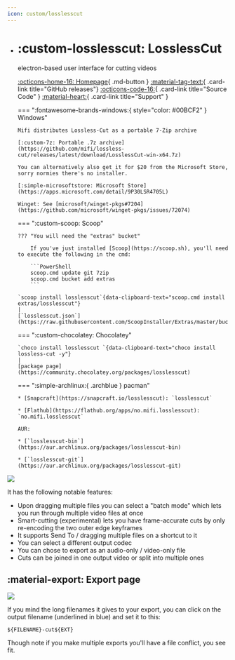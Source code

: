 ```yaml
---
icon: custom/losslesscut
---
```

<div class="grid cards" markdown>

-   # :custom-losslesscut: LosslessCut

    electron-based user interface for cutting videos

    [:octicons-home-16: Homepage](https://mifi.no/losslesscut/){ .md-button }
    [:material-tag-text:](https://github.com/mifi/lossless-cut/releases/latest){ .card-link title="GitHub releases"}
    [:octicons-code-16:](https://github.com/mifi/lossless-cut/tree/HEAD){ .card-link title="Source Code" }
    [:material-heart:](https://mifi.no/thanks){ .card-link title="Support" }

    === ":fontawesome-brands-windows:{ style="color: #00BCF2" } Windows"

        Mifi distributes Lossless-Cut as a portable 7-Zip archive

        [:custom-7z: Portable .7z archive](https://github.com/mifi/lossless-cut/releases/latest/download/LosslessCut-win-x64.7z)

        You can alternatively also get it for $20 from the Microsoft Store, sorry normies there's no installer.

        [:simple-microsoftstore: Microsoft Store](https://apps.microsoft.com/detail/9P30LSR4705L)

        Winget: See [microsoft/winget-pkgs#7204](https://github.com/microsoft/winget-pkgs/issues/72074)


    === ":custom-scoop: Scoop"

        ??? "You will need the "extras" bucket"

            If you've just installed [Scoop](https://scoop.sh), you'll need to execute the following in the cmd:

            ```PowerShell
            scoop.cmd update git 7zip
            scoop.cmd bucket add extras
            ```

        `scoop install losslesscut`{data-clipboard-text="scoop.cmd install extras/losslesscut"}
        |
        [`losslesscut.json`](https://raw.githubusercontent.com/ScoopInstaller/Extras/master/bucket/losslesscut.json)

    === ":custom-chocolatey: Chocolatey"

        `choco install losslesscut `{data-clipboard-text="choco install lossless-cut -y"}
        |
        [package page](https://community.chocolatey.org/packages/losslesscut)

    === ":simple-archlinux:{ .archblue } pacman"

        * [Snapcraft](https://snapcraft.io/losslesscut): `losslesscut`

        * [Flathub](https://flathub.org/apps/no.mifi.losslesscut): `no.mifi.losslesscut`

        AUR:

        * [`losslesscut-bin`](https://aur.archlinux.org/packages/losslesscut-bin)

        * [`losslesscut-git`](https://aur.archlinux.org/packages/losslesscut-git)


</div>

![](../../assets/images/video/ffmpeg/video-cutters/losslesscut/losslesscut-ui.png)

It has the following notable features:

* Upon dragging multiple files you can select a "batch mode" which lets you run through multiple video files at once
* Smart-cutting (experimental) lets you have frame-accurate cuts by only re-encoding the two outer edge keyframes
* It supports Send To / dragging multiple files on a shortcut to it
* You can select a different output codec
* You can chose to export as an audio-only / video-only file
* Cuts can be joined in one output video or split into multiple ones

## :material-export: Export page

![](../../assets/images/video/ffmpeg/video-cutters/losslesscut/losslesscut-export.png)

If you mind the long filenames it gives to your export, you can click on the output filename (underlined in blue) and set it to this:
```
${FILENAME}-cut${EXT}
```
Though note if you make multiple exports you'll have a file conflict, you see fit.
